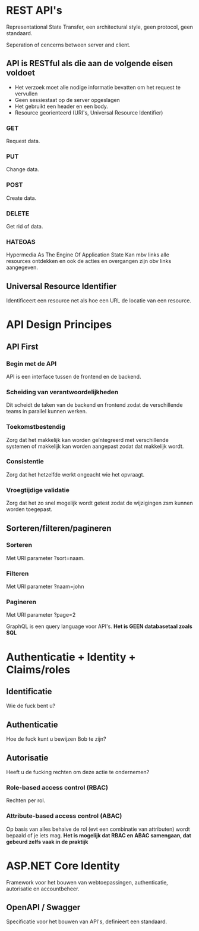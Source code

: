 # REST API's
Representational State Transfer, een architectural style, geen protocol, geen standaard.

Seperation of cencerns between server and client.

## API is RESTful als die aan de volgende eisen voldoet
- Het verzoek moet alle nodige informatie bevatten om het request te vervullen
- Geen sessiestaat op de server opgeslagen
- Het gebruikt een header en een body.
- Resource georienteerd (URI's, Universal Resource Identifier)

### GET
Request data.

### PUT
Change data.

### POST
Create data.

### DELETE
Get rid of data.

### HATEOAS
Hypermedia As The Engine Of Application State
Kan mbv links alle resources ontdekken en ook de acties en overgangen zijn obv links aangegeven.

## Universal Resource Identifier
Identificeert een resource net als hoe een URL de locatie van een resource.

# API Design Principes
## API First
### Begin met de API
API is een interface tussen de frontend en de backend.
### Scheiding van verantwoordelijkheden
Dit scheidt de taken van de backend en frontend zodat de verschillende teams in parallel kunnen werken.
### Toekomstbestendig
Zorg dat het makkelijk kan worden geïntegreerd met verschillende systemen of makkelijk kan worden aangepast zodat dat makkelijk wordt.
### Consistentie
Zorg dat het hetzelfde werkt ongeacht wie het opvraagt.
### Vroegtijdige validatie
Zorg dat het zo snel mogelijk wordt getest zodat de wijzigingen zsm kunnen worden toegepast.

## Sorteren/filteren/pagineren
### Sorteren
Met URI parameter ?sort=naam.
### Filteren
Met URI parameter ?naam=john
### Pagineren
Met URI parameter ?page=2

GraphQL is een query language voor API's. **Het is GEEN databasetaal zoals SQL**

# Authenticatie + Identity + Claims/roles
## Identificatie
Wie de fuck bent u?
## Authenticatie
Hoe de fuck kunt u bewijzen Bob te zijn?
## Autorisatie
Heeft u de fucking rechten om deze actie te ondernemen?
### Role-based access control (RBAC)
Rechten per rol.
### Attribute-based access control (ABAC)
Op basis van alles behalve de rol (evt een combinatie van attributen) wordt bepaald of je iets mag.
**Het is mogelijk dat RBAC en ABAC samengaan, dat gebeurd zelfs vaak in de praktijk**

# ASP.NET Core Identity
Framework voor het bouwen van webtoepassingen, authenticatie, autorisatie en accountbeheer.

## OpenAPI / Swagger
Specificatie voor het bouwen van API's, definieert een standaard.